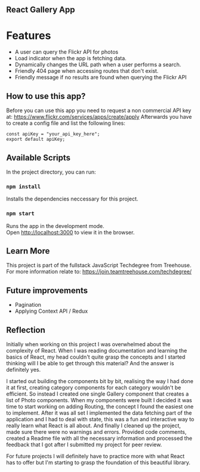 ## React Gallery App

# Features

- A user can query the Flickr API for photos
- Load indicator when the app is fetching data.
- Dynamically changes the URL path when a user performs a search.
- Friendly 404 page when accessing routes that don't exist.
- Friendly message if no results are found when querying the Flickr API

## How to use this app?

Before you can use this app you need to request a non commercial API key at: https://www.flickr.com/services/apps/create/apply
Afterwards you have to create a config file and list the following lines:

```
const apiKey = "your_api_key_here";
export default apiKey;
```

## Available Scripts

In the project directory, you can run:

### `npm install`

Installs the dependencies neccessary for this project.

### `npm start`

Runs the app in the development mode.<br>
Open [http://localhost:3000](http://localhost:3000) to view it in the browser.

## Learn More

This project is part of the fullstack JavaScript Techdegree from Treehouse.
For more information relate to: https://join.teamtreehouse.com/techdegree/

## Future improvements

- Pagination
- Applying Context API / Redux

## Reflection

Initially when working on this project I was overwhelmed about the complexity of React. When I was reading documentation and learning the basics of React,
my head couldn't quite grasp the concepts and I started thinking will I be able to get through this material? And the answer is definitely yes.

I started out building the components bit by bit, realising the way I had done it at first, creating category components for each category wouldn't be efficient. So instead I created one single Gallery component that creates a list of Photo components. When my components were built I decided it was time to start working on adding Routing, the concept I found the easiest one to implement. After it was all set I implemented the data fetching part of the application and I had to deal with state, this was a fun and interactive way to really learn what React is all about. And finally I cleaned up the project, made sure there were no warnings and errors. Provided code comments, created a Readme file with all the necessary information and processed the feedback that I got after I submitted my project for peer review.

For future projects I will definitely have to practice more with what React has to offer but I'm starting to grasp the foundation of this beautiful library.
